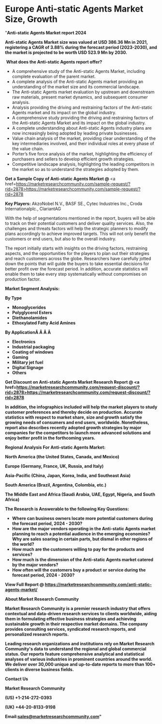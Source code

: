 # Europe Anti-static Agents Market Size, Growth
"<strong>Anti-static Agents Market report 2024</strong>

<strong>Anti-static Agents Market size was valued at USD 386.36 Mn in 2021, registering a CAGR of 3.88% during the forecast period (2023-2030), and the market is projected to be worth USD 523.9 Mn by 2030.</strong>

 <strong><b>What does the Anti-static Agents report offer?</b></strong>
<ul>
  <li>A comprehensive study of the Anti-static Agents Market, including complete evaluation of the parent market.</li>
  <li>A complete analysis of the Anti-static Agents market providing an understanding of the market size and its commercial landscape.</li>
  <li>The Anti-static Agents market evaluation by upstream and downstream raw materials, present market dynamics, and subsequent consumer analysis.</li>
  <li>Analysis providing the driving and restraining factors of the Anti-static Agents market and its impact on the global industry.</li>
  <li>A comprehensive study providing the driving and restraining factors of the Anti-static Agents Market and its impact on the global industry.</li>
  <li>A complete understanding about Anti-static Agents industry plans are now increasingly being adopted by leading private businesses.</li>
  <li>Value chain analysis of the market, providing clear understanding of the key intermediaries involved, and their individual roles at every phase of the value chain.</li>
  <li>Porter’s five force analysis of the market, highlighting the efficiency of purchasers and sellers to develop efficient growth strategies.</li>
  <li>Competitive landscape analysis, highlighting the leading competitors in the market so as to understand the strategies adopted by them.</li>
</ul>

<strong>Get a Sample Copy of Anti-static Agents Market @ </strong><a href=https://marketresearchcommunity.com/sample-request/?rid=2878><u>https://marketresearchcommunity.com/sample-request/?rid=2878</u></a>

<strong>Key Players:</strong> 
AkzoNobel N.V., BASF SE., Cytec Industries Inc., Croda Internationalplc., ClariantAG

With the help of segmentations mentioned in the report, buyers will be able to track on their potential customers and deliver quality services. Also, the challenges and threats factors will help the strategic planners to modify plans accordingly to achieve improved targets. This will not only benefit the customers or end users, but also to the overall industry.

The report initially starts with insights on the driving factors, restraining aspects, and the opportunities for the players to plan out their strategies and reach customers across the globe. Researchers have carefully jotted down the points that will guide the buyers to take essential decisions for better profit over the forecast period. In addition, accurate statistics will enable them to take every step systematically without compromises on production factor.

<strong>Market Segment Analysis:</strong>


<strong><strong>By Type</strong></h4>
<ul>
 	<li>Monoglycerides</li>
 	<li>Polyglycerol Esters</li>
 	<li>Diethanolamides</li>
 	<li>Ethoxylated Fatty Acid Amines</li>
</ul>
<strong><strong>By ApplicationÂ Â Â Â  </strong></h4>
<ul>
 	<li>Electronics</li>
 	<li>Industrial packaging</li>
 	<li>Coating of windows</li>
 	<li>Gaming</li>
 	<li>Military jet fuel</li>
 	<li>Digital Signage</li>
 	<li>Others</li>
</ul>

<strong>Get Discount on Anti-static Agents Market Research Report @ </b></strong><a href=https://marketresearchcommunity.com/request-discount/?rid=2878><u>https://marketresearchcommunity.com/request-discount/?rid=2878</u></a>

In addition, the infographics included will help the market players to study customer preferences and thereby decide on production. Accurate statistics with respect to market share, size and growth satisfy the growing needs of consumers and end users, worldwide. Nonetheless, report also describes recently adopted growth strategies by major companies for the competitors to launch more advanced solutions and enjoy better profit in the forthcoming years.

<strong>Regional Analysis For Anti-static Agents Market:</strong>

<strong>North America</strong> (the United States, Canada, and Mexico)

<strong>Europe</strong> (Germany, France, UK, Russia, and Italy)

<strong>Asia-Pacific</strong> (China, Japan, Korea, India, and Southeast Asia)

<strong>South America</strong> (Brazil, Argentina, Colombia, etc.)

<strong>The Middle East and Africa</strong> (Saudi Arabia, UAE, Egypt, Nigeria, and South Africa)

<strong>The Research is Answerable to the following Key Questions:</strong>
<ul>
 	<li>Where can business owners locate more potential customers during the forecast period, 2024 - 2030?</li>
 	<li>How are the major vendors operating in the Anti-static Agents market planning to reach a potential audience in the emerging economies? Why are sales soaring in certain parts, but dismal in other regions of the world?</li>
 	<li>How much are the customers willing to pay for the products and services?</li>
 	<li>How much is the dimension of the Anti-static Agents market catered by the major vendors?</li>
 	<li>How often will the customers buy a product or service during the forecast period, 2024 - 2030?</li>
</ul>

<strong>View Full Report @</strong> <a href=https://marketresearchcommunity.com/anti-static-agents-market/>https://marketresearchcommunity.com/anti-static-agents-market/</a>

<strong>About Market Research Community</strong>

Market Research Community is a premier research industry that offers contextual and data-driven research services to clients worldwide, aiding them in formulating effective business strategies and achieving sustainable growth in their respective market domains. The company provides consulting services, syndicated research reports, and personalized research reports.

Leading research organizations and institutions rely on Market Research Community's data to understand the regional and global commercial status. Our reports feature comprehensive analytical and statistical analyses of various industries in prominent countries around the world. We deliver over 30,000 unique and up-to-date reports to more than 100+ clients in diverse business fields.

<strong>Contact Us</strong>

<strong>Market Research Community</strong>

(US) +1-214-272-0393

(UK) +44-20-8133-9198

<strong>Email:</strong>sales@marketresearchcommunity.com"
